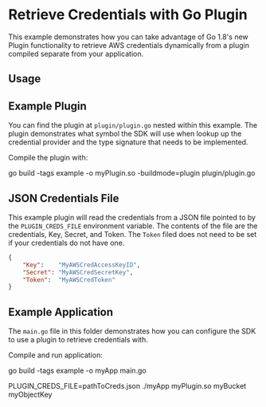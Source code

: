Retrieve Credentials with Go Plugin
===

This example demonstrates how you can take advantage of Go 1.8's new Plugin
functionality to retrieve AWS credentials dynamically from a plugin compiled
separate from your application.

Usage
---

Example Plugin
---

You can find the plugin at `plugin/plugin.go` nested within this example. The plugin
demonstrates what symbol the SDK will use when lookup up the credential provider
and the type signature that needs to be implemented.

Compile the plugin with:

   go build -tags example -o myPlugin.so -buildmode=plugin plugin/plugin.go

JSON Credentials File
---

This example plugin will read the credentials from a JSON file pointed to by
the `PLUGIN_CREDS_FILE` environment variable. The contents of the file are
the credentials, Key, Secret, and Token. The `Token` filed does not need to be
set if your credentials do not have one.

```json
{
	"Key":    "MyAWSCredAccessKeyID",
	"Secret": "MyAWSCredSecretKey",
	"Token":  "MyAWSCredToken"
}
```

Example Application
---

The `main.go` file in this folder demonstrates how you can configure the SDK to
use a plugin to retrieve credentials with.

Compile and run application:

  go build -tags example -o myApp main.go

  PLUGIN_CREDS_FILE=pathToCreds.json ./myApp myPlugin.so myBucket myObjectKey
